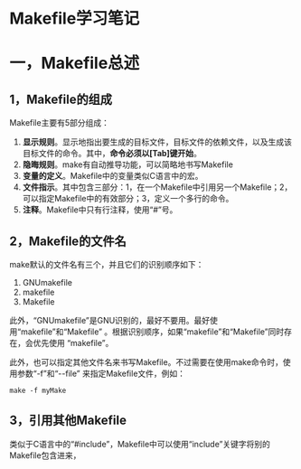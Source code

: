 # Makefile学习笔记

# 一，Makefile总述

## 1，Makefile的组成

Makefile主要有5部分组成：

1. **显示规则**。显示地指出要生成的目标文件，目标文件的依赖文件，以及生成该目标文件的命令。其中，**命令必须以[Tab]键开始**。
2. **隐晦规则**。make有自动推导功能，可以简略地书写Makefile
3. **变量的定义**。Makefile中的变量类似C语言中的宏。
4. **文件指示**。其中包含三部分：1，在一个Makefile中引用另一个Makefile；2，可以指定Makefile中的有效部分；3，定义一个多行的命令。
5. **注释**。Makefile中只有行注释，使用“#”号。

## 2，Makefile的文件名

make默认的文件名有三个，并且它们的识别顺序如下：

1. GNUmakefile
2. makefile
3. Makefile

此外，“GNUmakefile”是GNU识别的，最好不要用。最好使用“makefile”和“Makefile”  。根据识别顺序，如果“makefile”和“Makefile”同时存在，会优先使用 “makefile”。

此外，也可以指定其他文件名来书写Makefile。不过需要在使用make命令时，使用参数“-f”和“--file” 来指定Makefile文件，例如：

`make -f myMake`

## 3，引用其他Makefile

类似于C语言中的“#include”，Makefile中可以使用“include”关键字将别的Makefile包含进来，  



